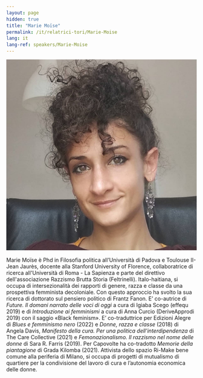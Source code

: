 ```yaml
---
layout: page
hidden: true
title: "Marie Moïse"
permalink: /it/relatrici-tori/Marie-Moise
lang: it
lang-ref: speakers/Marie-Moise
---
```


![Marie Moïse](/assets/speakers/Marie-Moise.jpg)

Marie Moïse è Phd in Filosofia politica all’Università di Padova e Toulouse II- Jean Jaurès, docente alla Stanford University of Florence, collaboratrice di ricerca all'Università di Roma - La Sapienza e parte del direttivo dell'associazione Razzismo Brutta Storia (Feltrinelli). Italo-haitiana, si occupa di intersezionalità dei rapporti di genere, razza e classe da una prospettiva femminista decoloniale. Con questo approccio ha svolto la sua ricerca di dottorato sul pensiero politico di Frantz Fanon. E’ co-autrice di _Future. Il domani narrato delle voci di oggi_ a cura di Igiaba Scego (effequ 2019) e di _Introduzione ai femminismi_ a cura di Anna Curcio (DeriveApprodi 2019) con il saggio «Black feminism». E’ co-traduttrice per Edizioni Alegre di _Blues e femminismo nero_ (2022) e _Donne, razza e classe_ (2018) di Angela Davis, _Manifesto della cura. Per una politica dell'interdipendenza_ di The Care Collective (2021) e _Femonazionalismo. Il razzismo nel nome delle donne_ di Sara R. Farris (2019). Per Capovolte ha co-tradotto _Memorie della piantagione_ di Grada Kilomba (2021). Attivista dello spazio Ri-Make bene comune alla periferia di Milano, si occupa di progetti di mutualismo di quartiere per la condivisione del lavoro di cura e l’autonomia economica delle donne.
